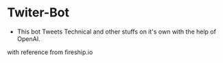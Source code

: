 # Twiter-Bot

- This bot Tweets Technical and other stuffs on it's own with the help of OpenAI.

with reference from  fireship.io

